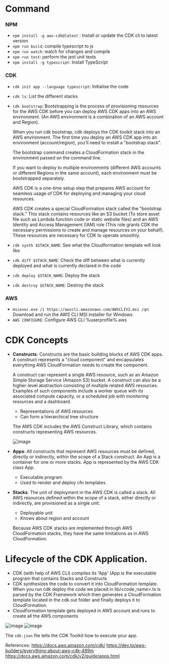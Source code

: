 
# Command

### NPM
* `npm install -g aws-cdk@latest` :  Install or update the CDK cli to latest version
* `npm run build`: compile typescript to js
* `npm run watch`: watch for changes and compile
* `npm run test`: perform the jest unit tests
* `npm install -g typescript`: Install TypeScript

### CDK
* `cdk init app --language typescript`: Initialise the code
* `cdk ls`: List the different stacks
* `cdk bootstrap`: Bootstrapping is the process of provisioning resources for the AWS CDK before you can deploy AWS CDK apps into an AWS environment. (An AWS environment is a combination of an AWS account and Region).
    
    When you run cdk bootstrap, cdk deploys the CDK toolkit stack into an AWS environment. The first time you deploy an AWS CDK app into an environment (account/region), you'll need to install a "bootstrap stack". 
  
    The bootstrap command creates a CloudFormation stack in the environment passed on the command line.
    
    If you want to deploy to multiple environments (different AWS accounts or different Regions in the same account), each environment must be bootstrapped separately.

    AWS CDK is a one-time setup step that prepares AWS account for seamless usage of CDK for deploying and managing your cloud resources.

    AWS CDK creates a special CloudFormation stack called the "bootstrap stack." This stack contains resources like an S3 bucket (To store asset file such as Lambda function code or static website files) and an AWS Identity and Access Management (IAM) role (This role grants CDK the necessary permissions to create and manage resources on your behalf). These resources are necessary for CDK to operate smoothly.
    
* `cdk synth $STACK_NAME`: See what the Cloudformation template will look like
* `cdk diff $STACK_NAME`: Check the diff between what is currently deployed and what is currently declared in the code
* `cdk deploy $STACK_NAME`: Deploy the stack
* `cdk destroy $STACK_NAME`: Destroy the stack

### AWS 
* `msiexec.exe /i https://awscli.amazonaws.com/AWSCLIV2.msi /qn`: Download and run the AWS CLI MSI installer for Windows 
* `AWS CONFIGURE`: Configure AWS CLI %userprofile%\.aws

# CDK Concepts
* **Constructs**: Constructs are the basic building blocks of AWS CDK apps. A construct represents a "cloud component" and encapsulates everything AWS CloudFormation needs to create the component.
  
  A construct can represent a single AWS resource, such as an Amazon Simple Storage Service (Amazon S3) bucket. A construct can also be a higher-level abstraction consisting of multiple related AWS resources. Examples of such components include a worker queue with its associated compute capacity, or a scheduled job with monitoring resources and a dashboard.
  
  * Representations of AWS resources
  * Can form a hierarchical tree structure

  The AWS CDK includes the AWS Construct Library, which contains constructs representing AWS resources.
  
  ![image](https://github.com/nirajp82/AWS/assets/61636643/801e368a-7710-4f7d-a330-8996c4987ac4)

* **Apps**: All constructs that represent AWS resources must be defined, directly or indirectly, within the scope of a Stack construct. An App is a container for one or more stacks.  App is represented by the AWS CDK class App. 
  * Executable program
  * Used to render and deploy cfn templates 

* **Stacks**: The unit of deployment in the AWS CDK is called a stack. All AWS resources defined within the scope of a stack, either directly or indirectly, are provisioned as a single unit.
  *  Deployable unit
  *  Knows about region and account
  
    Because AWS CDK stacks are implemented through AWS CloudFormation stacks, they have the same limitations as in AWS CloudFormation.   
# Lifecycle of the CDK Application.
  * CDK (with help of AWS CLI) compiles its 'App' (App is the executable program that contains Stacks and Constructs 
  * CDK synthesizes the code to convert it into CloudFormation template. When you run cdk deploy the code we placed in lib/<code_name>.ts is parsed by the CDK Framework which then generates a CloudFormation template located in the cdk.out folder and finally deploys it to CloudFormation.
  * CloudFormation template gets deployed in AWS account and runs to create all the AWS components
  
![image](https://github.com/nirajp82/AWS/assets/61636643/fc50b497-5ba6-4204-855e-98e05bd34db6)
![image](https://github.com/nirajp82/AWS/assets/61636643/a814d385-14c4-4201-9df9-86fd06801517)


    
The `cdk.json` file tells the CDK Toolkit how to execute your app.




References: 
https://docs.aws.amazon.com/cdk/
https://dev.to/aws-builders/everything-about-aws-cdk-489m
https://docs.aws.amazon.com/cdk/v2/guide/apps.html







